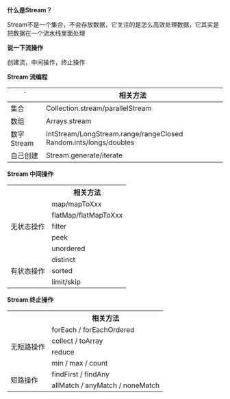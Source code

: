 **什么是Stream？**

Stream不是一个集合，不会存放数据，它关注的是怎么高效处理数据，它其实是把数据在一个流水线里面处理

**说一下流操作**

创建流，中间操作，终止操作

**Stream 流编程**

 ` | 相关方法
---|---
集合 | Collection.stream/parallelStream
数组 | Arrays.stream
数字Stream | IntStream/LongStream.range/rangeClosed Random.ints/longs/doubles
自己创建 | Stream.generate/iterate


**Stream 中间操作**

<table>
    <tr>
        <th></th>
        <th>相关方法</th>
    </tr>
    <tr>
        <td rowspan="5">无状态操作</td>
        <td>map/mapToXxx</td>
    </tr>
    <tr>
        <td>flatMap/flatMapToXxx</td>
    </tr>
    <tr>
        <td>filter</td>
    </tr>
    <tr>
        <td>peek</td>
    </tr>
    <tr>
        <td>unordered</td>
    </tr>
    <tr>
        <td rowspan="3">有状态操作</td>
        <td>distinct</td>
    </tr>
    <tr>
        <td>sorted</td>
    </tr>
    <tr>
        <td>limit/skip</td>
    </tr>
</table>

**Stream 终止操作**

<html>
<table>
    <tr>
        <th></th>
        <th>相关方法</th>
    </tr>
    <tr>
        <td rowspan="4">无短路操作</td>
        <td>forEach / forEachOrdered</td>
    </tr>
    <tr>
        <td>collect / toArray</td>
    </tr>
    <tr>
        <td>reduce</td>
    </tr>
    <tr>
        <td>min / max / count</td>
    </tr>
    <tr>
        <td rowspan="3">短路操作</td>
        <td>findFirst / findAny</td>
    </tr>
    <tr>
        <td>allMatch / anyMatch / noneMatch</td>
    </tr>
</table>
</html>
